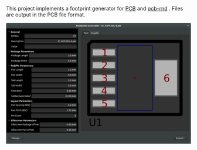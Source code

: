 This project implements a footprint generator for
[PCB](http://pcb.geda-project.org/)
and
[pcb-rnd](http://repo.hu/projects/pcb-rnd/)
. Files are output in the PCB file format.

![Screenshot of gfootgen](gfootgen.png)
